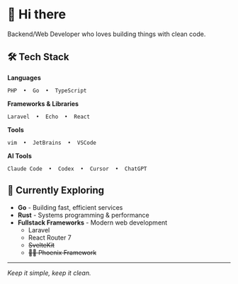 # 👋 Hi there

Backend/Web Developer who loves building things with clean code.

## 🛠️ Tech Stack

**Languages**
```
PHP  •  Go  •  TypeScript
```

**Frameworks & Libraries**
```
Laravel  •  Echo  •  React
```

**Tools**
```
vim  •  JetBrains  •  VSCode
```

**AI Tools**
```
Claude Code  •  Codex  •  Cursor  •  ChatGPT
```

## 🎯 Currently Exploring

- **Go** - Building fast, efficient services
- **Rust** - Systems programming & performance
- **Fullstack Frameworks** - Modern web development
  - Laravel
  - React Router 7
  - ~~SvelteKit~~
  - ~~🐦‍🔥 Phoenix Framework~~

  
---

*Keep it simple, keep it clean.*


<!--

### Web Developer
---
[![PHP Badge](https://img.shields.io/badge/PHP-000000?style=flat-square&logo=php)](https://www.php.net)
[![Laravel Badge](https://img.shields.io/badge/Laravel-000000?style=flat-square&logo=laravel)](https://www.laravel.kr)
[![Go Badge](https://img.shields.io/badge/Go-000000?style=flat-square&logo=go)](https://golang.org/)



### Hobby
---

[![React Badge](https://img.shields.io/badge/react-black?logo=React&style=flat-square)]()
[![Swift Badge](https://img.shields.io/badge/Swift-000000?style=flat-square&logo=Swift&logoColor=white)](https://developer.apple.com/kr/swift)
[![Elixir Badge](https://img.shields.io/badge/Elixir-000000?style=flat-square&logo=Elixir)](https://elixir-lang.org/)

[![Rust Badge](https://img.shields.io/badge/Rust-000000?style=flat-square&logo=rust)](https://www.rust-lang.org/)



<!-- ![GitHub stats](https://github-readme-stats.vercel.app/api?username=hooneun&show_icons=true) -->




<!--
[![Top Langs](https://github-readme-stats.vercel.app/api/top-langs/?username=hooneun)](https://github.com/anuraghazra/github-readme-stats)
**hooneun/hooneun** is a ✨ _special_ ✨ repository because its `README.md` (this file) appears on your GitHub profile.

Here are some ideas to get you started:

- 🔭 I’m currently working on ...
- 🌱 I’m currently learning ...
- 👯 I’m looking to collaborate on ...
- 🤔 I’m looking for help with ...
- 💬 Ask me about ...
- 📫 How to reach me: ...
- 😄 Pronouns: ...
- ⚡ Fun fact: ...
-->

<!-- img src="https://www.codewars.com/users/hooneun/badges/micro" alt="codewar-badges" />

